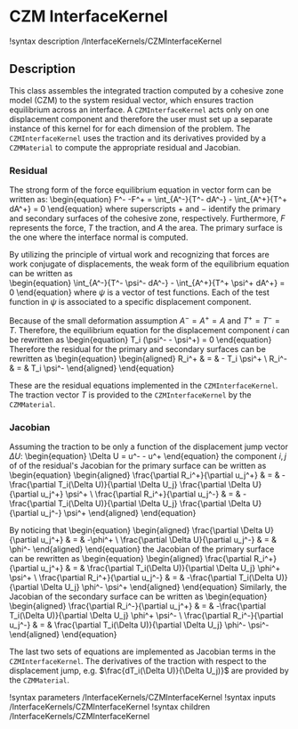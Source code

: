 # CZM InterfaceKernel
!syntax description /InterfaceKernels/CZMInterfaceKernel

## Description

This class assembles the integrated traction computed by a cohesive zone model (CZM) to the system residual vector, which ensures traction equilibrium across an interface. A `CZMInterfaceKernel` acts only on one displacement component and therefore the user must set up a separate instance of this kernel for for each dimension of the problem.
The `CZMInterfaceKernel` uses the traction and its derivatives provided by a `CZMMaterial` to compute the appropriate residual and Jacobian.

### Residual

The strong form of the force equilibrium equation in vector form can be written as:
\begin{equation}
  F^- -F^+ = \int_{A^-}{T^- dA^-} - \int_{A^+}{T^+ dA^+} = 0
\end{equation}
where superscripts $+$ and $-$ identify the primary and secondary surfaces of the cohesive zone, respectively. Furthermore, $F$ represents the force, $T$ the traction, and $A$ the area.
The primary surface is the one where the interface normal is computed.

By utilizing the principle of virtual work and recognizing that forces are work conjugate of displacements, the weak form of the equilibrium equation can be written as  
\begin{equation}
  \int_{A^-}{T^- \psi^- dA^-}  - \int_{A^+}{T^+ \psi^+ dA^+} = 0
\end{equation}
where $\psi$ is a vector of test functions. Each of the test function in $\psi$ is associated to a specific displacement component.

Because of the small deformation assumption $A^-=A^+=A$ and $T^+=T^-=T$. Therefore, the equilibrium equation for the displacement component $i$ can be rewritten as
\begin{equation}
  T_i (\psi^- - \psi^+) = 0
\end{equation}
Therefore the residual for the primary and secondary surfaces can be rewritten as
\begin{equation}
\begin{aligned}
  R_i^+ & = & - T_i \psi^+ \\
  R_i^- & = & T_i \psi^-
\end{aligned}
\end{equation}

These are the residual equations implemented in the `CZMInterfaceKernel`.
The traction vector $T$ is provided to the `CZMInterfaceKernel` by the `CZMMaterial`.

### Jacobian

Assuming the traction to be only a function of the displacement jump vector $\Delta U$:
\begin{equation}
 \Delta U = u^- - u^+
\end{equation}
the component $i,j$ of of the residual's Jacobian for the primary surface can be written as  
\begin{equation}
\begin{aligned}
  \frac{\partial R_i^+}{\partial u_j^+} & = & -\frac{\partial T_i(\Delta U)}{\partial \Delta U_j} \frac{\partial \Delta U}{\partial u_j^+} \psi^+ \\
  \frac{\partial R_i^+}{\partial u_j^-} & = & -\frac{\partial T_i(\Delta U)}{\partial \Delta U_j} \frac{\partial \Delta U}{\partial u_j^-} \psi^+
\end{aligned}
\end{equation}

By noticing that
\begin{equation}
\begin{aligned}
  \frac{\partial \Delta U}{\partial u_j^+} & = & -\phi^+ \\
  \frac{\partial \Delta U}{\partial u_j^-} & = & \phi^-
\end{aligned}
\end{equation}
the Jacobian of the primary surface can be rewritten as
\begin{equation}
\begin{aligned}
  \frac{\partial R_i^+}{\partial u_j^+} & = & \frac{\partial T_i(\Delta U)}{\partial \Delta U_j} \phi^+ \psi^+ \\
  \frac{\partial R_i^+}{\partial u_j^-} & = & -\frac{\partial T_i(\Delta U)}{\partial \Delta U_j} \phi^- \psi^+
\end{aligned}
\end{equation}
Similarly, the Jacobian of the secondary surface can be written as
\begin{equation}
\begin{aligned}
  \frac{\partial R_i^-}{\partial u_j^+} & = & -\frac{\partial T_i(\Delta U)}{\partial \Delta U_j} \phi^+ \psi^- \\
  \frac{\partial R_i^-}{\partial u_j^-} & = & \frac{\partial T_i(\Delta U)}{\partial \Delta U_j} \phi^- \psi^-
\end{aligned}
\end{equation}

The last two sets of equations are implemented as Jacobian terms in the `CZMInterfaceKernel`.
The derivatives of the traction with respect to the displacement jump, e.g. $\frac{dT_i(\Delta U)}{\Delta U_j)}$ are provided by the `CZMMaterial`.

!syntax parameters /InterfaceKernels/CZMInterfaceKernel
!syntax inputs /InterfaceKernels/CZMInterfaceKernel
!syntax children /InterfaceKernels/CZMInterfaceKernel
